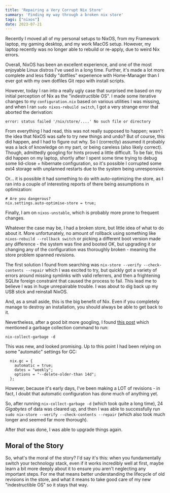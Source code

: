 ```yaml
---
title: 'Repairing a Very Corrupt Nix Store'
summary: 'Finding my way through a broken nix store'
tags: ["nixos"]
date: 2023-07-21
---
```


Recently I moved all of my personal setups to NixOS, from my Framework laptop, my gaming desktop, and my work MacOS setup. However, my laptop recently was no longer able to rebuild or re-apply, due to weird Nix errors.

<!--more-->

Overall, NixOS has been an excellent experience, and one of the most enjoyable Linux distros I've used in a long time. Further, it's made a lot more complete and less fiddly "dotfiles" experience with Home-Manager than I ever got with my own dotfiles Git repo with install scripts.

However, today I ran into a really ugly case that surprised me based on my initial perception of Nix as the "indestructible OS". I made some iterative changes to my `configuration.nix` based on various utilities I was missing, and when I ran `sudo nixos-rebuild switch`, I got a very strange error that aborted the derivation:

```
error: status failed '/nix/store/....' No such file or directory
```

From everything I had read, this was not really supposed to happen; wasn't the idea that NixOS was safe to try new things and undo? But of course, this did happen, and I had to figure out why. So I (correctly) assumed it probably was a lack of knowledge on my part, or being careless (also likely correct). Though, admittedly googling for hints proved a little difficult. To be fair, this did happen on my laptop, shortly after I spent some time trying to debug some lid-close + hibernate configuration, so it's possible I corrupted some ext4 storage with unplanned restarts due to the system being unresponsive.

Or... it is possible it had something to do with auto-optimizing the store, as I ran into a couple of interesting reports of there being assumptions in optimization:

```
# Are you dangerous?
nix.settings.auto-optimise-store = true;
```

Finally, I am on `nixos-unstable`, which is probably more prone to frequent changes.

Whatever the case may be, I had a broken store, but little idea of what to do about it. More unfortunately, no amount of rollback using something like `nixos-rebuild --rollback switch` or picking a different boot version made any difference - the system was fine and booted OK, but upgrading it or changing any of the configuration was thoroughly broken - meaning the store problem spanned revisions.

The first solution I found from searching was `nix-store --verify --check-contents --repair` which I was excited to try, but quickly got a variety of errors around missing symlinks with valid referrers, and then a frightening SQLite foreign constraint that caused the process to fail. This lead me to believe I was in huge unrepairable trouble. I was about to dig back up my USB stick and reinstall NixOS.

And, as a small aside, this is the big benefit of Nix. Even if you completely manage to destroy an installation, you should always be able to get back to it.

Nevertheless, after a good bit more googling, I found [this post](https://discourse.nixos.org/t/cant-rebuild-system-after-deleting-a-package-from-the-store/15063/8) which mentioned a garbage collection command to run:

```
nix-collect-garbage -d
```

This was new, and looked promising. Up to this point I had been relying on some "automatic" settings for GC:

```
  nix.gc = {
    automatic = true;
    dates = "weekly";
    options = "--delete-older-than 14d";
  };
```

However, because it's early days, I've been making a LOT of revisions - in fact, I doubt that automatic configuration has done much of anything yet.

So, after running `nix-collect-garbage -d` (which took quite a long time), 24 *Gigabytes* of data was cleared up, and then I was able to successfully run `sudo nix-store --verify --check-contents --repair` (which also took much longer and seemed far more thorough).

After *that* was done, I was able to upgrade things again.

## Moral of the Story

So, what's the moral of the story? I'd say it's this: when you fundamentally switch your technology stack, even if it works incredibly well at first, maybe learn a bit more deeply about it to ensure you aren't neglecting any important steps. For me that means better understanding the lifecycle of old revisions in the store, and what it means to take good care of my new "indestructible OS" so it stays that way.
